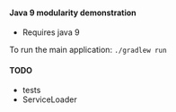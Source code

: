 #### Java 9 modularity demonstration
- Requires java 9

To run the main application:
```./gradlew run```

#### TODO
- tests
- ServiceLoader

